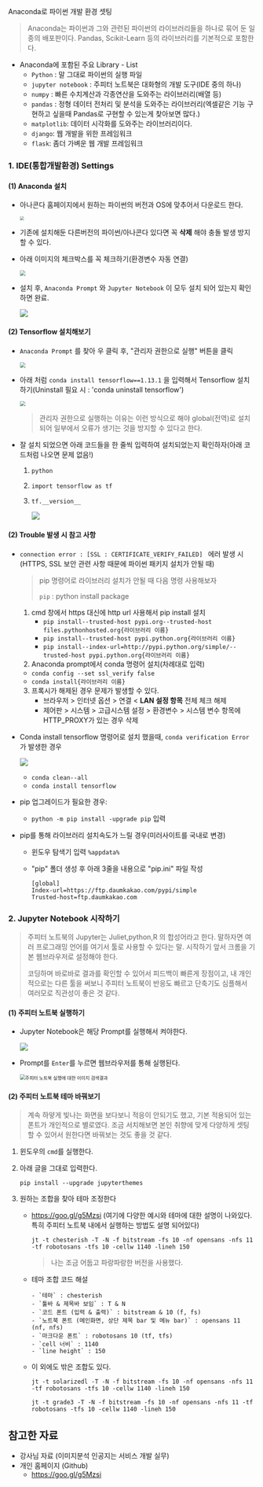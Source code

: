 Anaconda로 파이썬 개발 환경 셋팅

> Anaconda는 파이썬과 그와 관련된 파이썬의 라이브러리들을 하나로 묶어 둔 일종의 배포판이다. Pandas, Scikit-Learn 등의 라이브러리를 기본적으로 포함한다.

- Anaconda에 포함된 주요 Library - List
  - `Python` : 말 그대로 파이썬의 실행 파일
  - `jupyter notebook` : 주피터 노트북은 대화형의 개발 도구(IDE 중의 하나)
  - `numpy` : 빠른 수치계산과 각종연산을 도와주는 라이브러리(배열 등)
  - `pandas` : 정형 데이터 전처리 및 분석을 도와주는 라이브러리(엑셀같은 기능 구현하고 싶을때 Pandas로 구현할 수 있는게 찾아보면 많다.)
  - `matplotlib`: 데이터 시각화를 도와주는 라이브러리이다.
  - `django`: 웹 개발을 위한 프레임워크
  - `flask`: 좀더 가벼운 웹 개발 프레임워크



### 1. IDE(통합개발환경) Settings

#### (1) Anaconda 설치

- 아나콘다 홈페이지에서 원하는 파이썬의 버전과 OS에 맞추어서 다운로드 한다.

  <img src="C:\Users\bruce0809\Images\SettingAnaconda.jpg" style="zoom:50%;" />

- 기존에 설치해둔 다른버전의 파이썬/아나콘다 있다면 꼭 **삭제** 해야 충돌 발생 방지 할 수 있다.

- 아래 이미지의 체크박스를 꼭 체크하기(환경변수 자동 연결)

  <img src="C:\Users\bruce0809\Images\SettingAnaconda_2.jpg" style="zoom: 67%;" />

- 설치 후, `Anaconda Prompt` 와 `Jupyter Notebook` 이 모두 설치 되어 있는지 확인하면 완료.

  ![](C:\Users\bruce0809\Images\SettingAnaconda_3.jpg)



#### (2) Tensorflow 설치해보기

- `Anaconda Prompt` 를 찾아 우 클릭 후, "관리자 권한으로 실행" 버튼을 클릭

  <img src="C:\Users\bruce0809\Images\SettingAnaconda_4.jpg" style="zoom:67%;" />

- 아래 처럼 `conda install tensorflow==1.13.1` 을 입력해서 Tensorflow 설치하기(Uninstall 필요 시 : 'conda uninstall tensorflow')

  <img src="C:\Users\bruce0809\AppData\Roaming\Typora\typora-user-images\image-20200105144242425.png" style="zoom:67%;" />

  > 관리자 권한으로 실행하는 이유는 이런 방식으로 해야 global(전역)로 설치 되어 일부에서 오류가 생기는 것을 방지할 수 있다고 한다.

- 잘 설치 되었으면 아래 코드들을 한 줄씩 입력하여 설치되었는지 확인하자(아래 코드처럼 나오면 문제 없음!)

  1. `python`

  2. `import tensorflow as tf`

  3. `tf.__version__`

     ![](C:\Users\bruce0809\Images\SettingAnaconda_6.jpg)



#### (2) Trouble 발생 시 참고 사항

- `connection error : [SSL : CERTIFICATE_VERIFY_FAILED] ` 에러 발생 시(HTTPS, SSL 보안 관련 사항 때문에 파이썬 패키지 설치가 안될 때)

  > pip 명령어로 라이브러리 설치가 안될 때 다음 명령 사용해보자
  >
  > `pip` : python install package

  1. cmd 창에서 https 대신에 http url 사용해서 pip install 설치
     - `pip install--trusted-host pypi.org--trusted-host files.pythonhosted.org{라이브러리 이름}`
     - `pip install--trusted-host pypi.python.org{라이브러리 이름}`
     - `pip install--index-url=http://pypi.python.org/simple/--trusted-host pypi.python.org{라이브러리 이름}`
  2.  Anaconda prompt에서 conda 명령어 설치(차례대로 입력)
     - `conda config --set ssl_verify false`
     - `conda install{라이브러리 이름}`
  3. 프록시가 해제된 경우 문제가 발생할 수 있다.
     - 브라우저 > 인터넷 옵션 > 연결 < **LAN 설정 항목** 전체 체크 해제
     - 제어판 > 시스템 > 고급시스템 설정 > 환경변수 > 시스템 변수 항목에 HTTP_PROXY가 있는 경우 삭제

- Conda install tensorflow 명령어로 설치 했을때, `conda verification Error` 가 발생한 경우

  ![](C:\Users\bruce0809\Images\SettingAnaconda_7.JPG)

  - `conda clean--all`
  - `conda install tensorflow`

- pip 업그레이드가 필요한 경우:

  - `python -m pip install -upgrade pip` 입력

- pip를 통해 라이브러리 설치속도가 느릴 경우(미러사이트를 국내로 변경)

  - 윈도우 탐색기 입력 `%appdata%`

  - "pip" 폴더 생성 후 아래 3줄을 내용으로 "pip.ini" 파일 작성

    ```shell
    [global]
    Index-url=https://ftp.daumkakao.com/pypi/simple
    Trusted-host=ftp.daumkakao.com
    ```

    

### 2. Jupyter Notebook 시작하기

> 주피터 노트북의 Jupyter는 Juliet,python,R 의 합성어라고 한다. 말하자면 여러 프로그래밍 언어를 여기서 툴로 사용할 수 있다는 말. 시작하기 앞서 크롬을 기본 웹브라우저로 설정해야 한다.
>
> 코딩하며 바로바로 결과를 확인할 수 있어서 피드백이 빠른게 장점이고, 내 개인적으로는 다른 툴을 써보니 주피터 노트북이 반응도 빠르고 단축기도 심플해서  여러모로 직관성이 좋은 것 같다.

#### (1) 주피터 노트북 실행하기

- Jupyter Notebook은 해당 Prompt를 실행해서 켜야한다.

  ![](https://t1.daumcdn.net/cfile/tistory/99347C4C5A9CDCE50B)

- Prompt를 `Enter`를 누르면 웹브라우저를 통해 실행된다.

  <img src="https://dojang.io/pluginfile.php/14085/mod_page/content/7/046011_.png" alt="주피터 노트북 실행에 대한 이미지 검색결과" style="zoom:67%;" />



#### (2) 주피터 노트북 테마 바꿔보기

> 계속 하얗게 빛나는 화면을 보다보니 적응이 안되기도 했고, 기본 적용되어 있는 폰트가 개인적으로 별로였다. 조금 서치해보면 본인 취향에 맞게 다양하게 셋팅할 수 있어서 원한다면 바꿔보는 것도 좋을 것 같다.

1. 윈도우의 `cmd`를 실행한다.

2. 아래 글을 그대로 입력한다.

   ```shell
   pip install --upgrade jupyterthemes
   ```

3. 원하는 조합을 찾아 테마 조정한다

   - https://goo.gl/g5Mzsi (여기에 다양한 예시와 테마에 대한 설명이 나와있다. 특히 주피터 노트북 내에서 실행하는 방법도 설명 되어있다)

     ```shell
     jt -t chesterish -T -N -f bitstream -fs 10 -nf opensans -nfs 11 -tf robotosans -tfs 10 -cellw 1140 -lineh 150
     ```

     > 나는 조금 어둡고  파랑파랑한 버전을 사용했다.

   - 테마 조합 코드 해설

     ```shell
     - `테마` : chesterish
     - `툴바 & 제목바 보임` : T & N
     - `코드 폰트 (입력 & 출력)` : bitstream & 10 (f, fs)
     - `노트북 폰트 (메인화면, 상단 제목 bar 및 메뉴 bar)` : opensans 11 (nf, nfs)
     - `마크다운 폰트` : robotosans 10 (tf, tfs)
     - `cell 너비` : 1140
     - `line height` : 150 
     ```

   - 이 외에도 밖은 조합도 있다.

     ```shell
     jt -t solarizedl -T -N -f bitstream -fs 10 -nf opensans -nfs 11 -tf robotosans -tfs 10 -cellw 1140 -lineh 150
     ```

     ```shell
     jt -t grade3 -T -N -f bitstream -fs 10 -nf opensans -nfs 11 -tf robotosans -tfs 10 -cellw 1140 -lineh 150
     ```

     

##  참고한 자료

- 강사님 자료 (이미지분석 인공지는 서비스 개발 실무)
- 개인 홈페이지 (Github)
  * https://goo.gl/g5Mzsi 